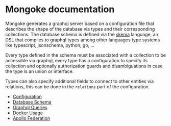 # Mongoke documentation

Mongoke generates a graphql server based on a configuration file that describes the shape of the database via types and their corresponding collections.
The database schema is defined via the [skema](https://github.com/remorses/skema) language, an DSL that compiles to graphql types among other languages type systems like typescript, jsonschema, python, go, ...

Every type defined in the schema must be associated with a collection to be accessible via graphql, every type has a configuration to specify its collection and optionally authorization guards and disambiguations in case the type is an union or interface.

Types can also specify additional fields to connect to other entities via relations, this can be done in the `relations` part of the configuration.


- [Configuration](./configuration.md)
- [Database Schema]()
- [Graphql Queries]()
- [Docker Usage]()
- [Apollo Federation]()